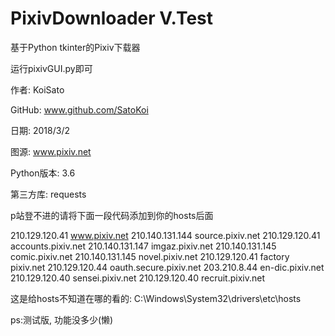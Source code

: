 # PixivDownloader V.Test

基于Python tkinter的Pixiv下载器

运行pixivGUI.py即可

作者: KoiSato

GitHub: www.github.com/SatoKoi

日期: 2018/3/2

图源: www.pixiv.net

Python版本: 3.6

第三方库: requests

p站登不进的请将下面一段代码添加到你的hosts后面

210.129.120.41 www.pixiv.net
210.140.131.144 source.pixiv.net
210.129.120.41 accounts.pixiv.net
210.140.131.147	imgaz.pixiv.net
210.140.131.145	comic.pixiv.net
210.140.131.145 novel.pixiv.net
210.129.120.41 factory pixiv.net
210.129.120.44 oauth.secure.pixiv.net
203.210.8.44 en-dic.pixiv.net
210.129.120.40 sensei.pixiv.net
210.129.120.40 recruit.pixiv.net

这是给hosts不知道在哪的看的: C:\Windows\System32\drivers\etc\hosts

ps:测试版, 功能没多少(懒)

